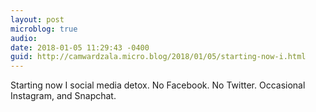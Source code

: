 ```yaml
---
layout: post
microblog: true
audio: 
date: 2018-01-05 11:29:43 -0400
guid: http://camwardzala.micro.blog/2018/01/05/starting-now-i.html
---
```

Starting now I social media detox. No Facebook. No Twitter. Occasional Instagram, and Snapchat.
